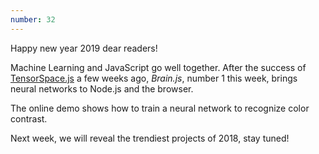 ```yaml
---
number: 32
---
```

Happy new year 2019 dear readers!

Machine Learning and JavaScript go well together. After the success of [TensorSpace.js](https://tensorspace.org/) a few weeks ago, _Brain.js_, number 1 this week, brings neural networks to Node.js and the browser.

The online demo shows how to train a neural network to recognize color contrast.

Next week, we will reveal the trendiest projects of 2018, stay tuned!